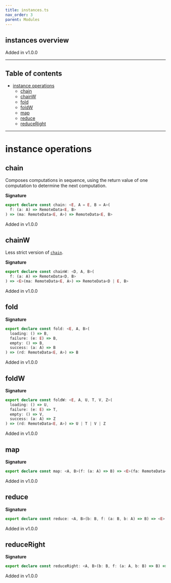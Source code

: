 ```yaml
---
title: instances.ts
nav_order: 3
parent: Modules
---
```


## instances overview

Added in v1.0.0

---

<h2 class="text-delta">Table of contents</h2>

- [instance operations](#instance-operations)
  - [chain](#chain)
  - [chainW](#chainw)
  - [fold](#fold)
  - [foldW](#foldw)
  - [map](#map)
  - [reduce](#reduce)
  - [reduceRight](#reduceright)

---

# instance operations

## chain

Composes computations in sequence, using the return value of one computation to determine the next computation.

**Signature**

```ts
export declare const chain: <E, A = E, B = A>(
  f: (a: A) => RemoteData<E, B>
) => (ma: RemoteData<E, A>) => RemoteData<E, B>
```

Added in v1.0.0

## chainW

Less strict version of [`chain`](#chain).

**Signature**

```ts
export declare const chainW: <D, A, B>(
  f: (a: A) => RemoteData<D, B>
) => <E>(ma: RemoteData<E, A>) => RemoteData<D | E, B>
```

Added in v1.0.0

## fold

**Signature**

```ts
export declare const fold: <E, A, B>(
  loading: () => B,
  failure: (e: E) => B,
  empty: () => B,
  success: (a: A) => B
) => (rd: RemoteData<E, A>) => B
```

Added in v1.0.0

## foldW

**Signature**

```ts
export declare const foldW: <E, A, U, T, V, Z>(
  loading: () => U,
  failure: (e: E) => T,
  empty: () => V,
  success: (a: A) => Z
) => (rd: RemoteData<E, A>) => U | T | V | Z
```

Added in v1.0.0

## map

**Signature**

```ts
export declare const map: <A, B>(f: (a: A) => B) => <E>(fa: RemoteData<E, A>) => RemoteData<E, B>
```

Added in v1.0.0

## reduce

**Signature**

```ts
export declare const reduce: <A, B>(b: B, f: (a: B, b: A) => B) => <E>(fa: RemoteData<E, A>) => B
```

Added in v1.0.0

## reduceRight

**Signature**

```ts
export declare const reduceRight: <A, B>(b: B, f: (a: A, b: B) => B) => <E>(fa: RemoteData<E, A>) => B
```

Added in v1.0.0
